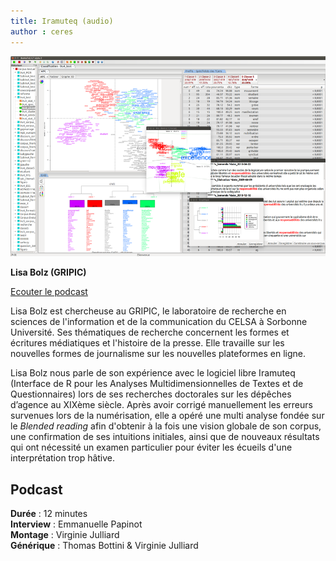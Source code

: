 ```yaml
---
title: Iramuteq (audio)
author : ceres
---
```


![Iramuteq](iramuteq.png)

**Lisa Bolz (GRIPIC)**

[Ecouter le podcast](https://dropsu.sorbonne-universite.fr/s/paWZmM2t2iMDa46)

Lisa Bolz est chercheuse au GRIPIC, le laboratoire de recherche en sciences de l'information et de la communication du CELSA à Sorbonne Université. Ses thématiques de recherche concernent les formes et écritures médiatiques et l'histoire de la presse. Elle travaille sur les nouvelles formes de journalisme sur les nouvelles plateformes en ligne.

Lisa Bolz nous parle de son expérience avec le logiciel libre Iramuteq (Interface de R pour les Analyses Multidimensionnelles de Textes et de Questionnaires) lors de ses recherches doctorales sur les dépêches d’agence au XIXème siècle. Après avoir corrigé manuellement les erreurs survenues lors de la numérisation, elle a opéré une multi analyse fondée sur le _Blended reading_ afin d'obtenir à la fois une vision globale de son corpus, une confirmation de ses intuitions initiales, ainsi que de nouveaux résultats qui ont nécessité un examen particulier pour éviter les écueils d'une interprétation trop hâtive.

## Podcast

**Durée** : 12 minutes  
**Interview** : Emmanuelle Papinot  
**Montage** : Virginie Julliard  
**Générique** : Thomas Bottini & Virginie Julliard